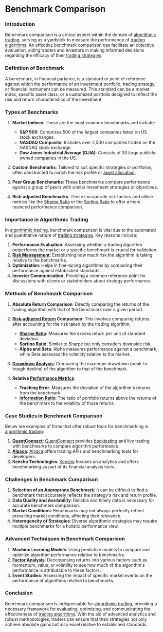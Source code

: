 # Benchmark Comparison

### Introduction
Benchmark comparison is a critical aspect within the domain of [algorithmic trading](../a/algorithmic_trading.md), serving as a yardstick to measure the performance of [trading algorithms](../t/trading_algorithms.md). An effective benchmark comparison can facilitate an objective evaluation, aiding traders and investors in making informed decisions regarding the efficacy of their [trading strategies](../t/trading_strategies.md).

### Definition of Benchmark
A benchmark, in financial parlance, is a standard or point of reference against which the performance of an investment portfolio, trading strategy, or financial instrument can be measured. This standard can be a market index, specific asset class, or a customized portfolio designed to reflect the risk and return characteristics of the investment.

### Types of Benchmarks
1. **Market Indices**: These are the most common benchmarks and include:
   - **S&P 500**: Comprises 500 of the largest companies listed on US stock exchanges.
   - **NASDAQ Composite**: Includes over 2,500 companies traded on the NASDAQ stock exchange.
   - **Dow Jones Industrial Average (DJIA)**: Consists of 30 large publicly-owned companies in the US.

2. **Custom Benchmarks**: Tailored to suit specific strategies or portfolios, often constructed to match the risk profile or [asset allocation](../a/asset_allocation.md).

3. **Peer Group Benchmarks**: These benchmarks compare performance against a group of peers with similar investment strategies or objectives.

4. **Risk-adjusted Benchmarks**: These incorporate risk factors and utilize metrics like the [Sharpe Ratio](../s/sharpe_ratio.md) or the [Sortino Ratio](../s/sortino_ratio.md) to offer a more nuanced performance comparison.

### Importance in Algorithmic Trading
In [algorithmic trading](../a/algorithmic_trading.md), benchmark comparison is vital due to the automated and quantitative nature of [trading strategies](../t/trading_strategies.md). Key reasons include:

1. **Performance Evaluation**: Assessing whether a trading algorithm outperforms the market or a specific benchmark is crucial for validation.
2. **[Risk Management](../r/risk_management.md)**: Establishing how much risk the algorithm is taking relative to the benchmarks.
3. **Optimization**: Helps in fine-tuning algorithms by comparing their performance against established standards.
4. **Investor Communication**: Providing a common reference point for discussions with clients or stakeholders about strategy performance.

### Methods of Benchmark Comparison
1. **Absolute Return Comparison**: Directly comparing the returns of the trading algorithm with that of the benchmark over a given period.
2. **[Risk-adjusted Return](../r/risk-adjusted_return.md) Comparison**: This involves comparing returns after accounting for the risk taken by the trading algorithm.
   - **[Sharpe Ratio](../s/sharpe_ratio.md)**: Measures the excess return per unit of standard deviation.
   - **[Sortino Ratio](../s/sortino_ratio.md)**: Similar to Sharpe but only considers downside risk.
   - **Alpha and Beta**: Alpha measures performance against a benchmark, while Beta assesses the volatility relative to the market.

3. **[Drawdown Analysis](../d/drawdown_analysis.md)**: Comparing the maximum drawdown (peak-to-trough decline) of the algorithm to that of the benchmark.
4. **Relative [Performance Metrics](../p/performance_metrics.md)**:
   - **Tracking Error**: Measures the deviation of the algorithm's returns from the benchmark.
   - **[Information Ratio](../i/information_ratio.md)**: The ratio of portfolio returns above the returns of the benchmark to the volatility of those returns.

### Case Studies in Benchmark Comparison
Below are examples of firms that offer robust tools for benchmarking in [algorithmic trading](../a/algorithmic_trading.md):

1. **[QuantConnect](../q/quantconnect.md)**: [QuantConnect](https://www.quantconnect.com/) provides [backtesting](../b/backtesting.md) and live trading with benchmarks to compare algorithm performance.
2. **[Alpaca](../a/alpaca.md)**: [Alpaca](https://alpaca.markets/) offers trading APIs and benchmarking tools for developers.
3. **Kensho Technologies**: [Kensho](https://www.kensho.com/) focuses on analytics and offers benchmarking as part of its financial analysis tools.

### Challenges in Benchmark Comparison
1. **Selection of an Appropriate Benchmark**: It can be difficult to find a benchmark that accurately reflects the strategy's risk and return profile.
2. **Data Quality and Availability**: Reliable and timely data is necessary for accurate benchmark comparison.
3. **Market Conditions**: Benchmarks may not always perfectly reflect prevailing market conditions, affecting their relevance.
4. **Heterogeneity of Strategies**: Diverse algorithmic strategies may require multiple benchmarks for a holistic performance view.

### Advanced Techniques in Benchmark Comparison
1. **Machine Learning Models**: Using predictive models to compare and optimize algorithm performance relative to benchmarks.
2. **[Factor Analysis](../f/factor_analysis.md)**: Decomposing returns into various factors such as momentum, value, or volatility to see how much of the algorithm's performance is attributable to these factors.
3. **Event Studies**: Assessing the impact of specific market events on the performance of algorithms relative to benchmarks.

### Conclusion
Benchmark comparison is indispensable for [algorithmic trading](../a/algorithmic_trading.md), providing a necessary framework for evaluating, optimizing, and communicating the effectiveness of [trading algorithms](../t/trading_algorithms.md). With the aid of advanced analytics and robust methodologies, traders can ensure that their strategies not only achieve absolute gains but also excel relative to established standards.